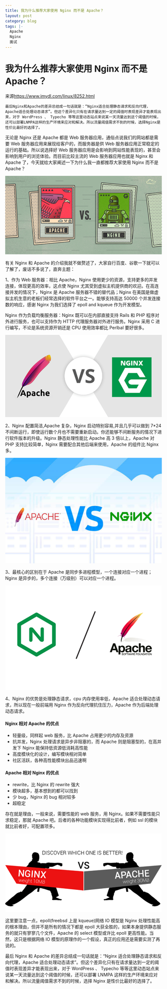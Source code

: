 ```yaml
---
title: 我为什么推荐大家使用 Nginx 而不是 Apache？
layout: post
category: blog
tags: |-
  Apache
  Nginx
  面试
---
```




# 我为什么推荐大家使用 Nginx 而不是 Apache？



来源<https://www.imydl.com/linux/8252.html>



`最后Nginx和Apache的差异总结成一句话就是：“Nginx适合处理静态请求和反向代理，Apache适合处理动态请求”。但这个差异化只有在请求量达到一定的阈值时表现差异才能表现出来，对于 WordPress 、 Typecho 等等这里动态站点来说某一天流量达到这个阈值的时候，还可以部署LNMPA这样的生产环境来应对和解决。所以流量阈值需求不到的时候，选择Nginx是性价比最好的选择了。`



无论是 Nginx 还是 Apache 都是 Web 服务器应用，通俗点说我们的网站都是需要 Web 服务器应用来展现给客户的，而服务器是供 Web 服务器应用正常稳定的运行的基础。所以说选择好 Web 服务器应用是会影响到网站性能表现的，甚至会影响到用户的浏览体验。而目前比较主流的 Web 服务器应用也就是 Nginx 和 Apache 了，今天就给大家阐述一下为什么我一直都推荐大家使用 Nginx 而不是 Apache？

[![我为什么推荐大家使用 Nginx 而不是 Apache？](/assets/post/2018071108572898.png)](https://www.imydl.com/wp-content/uploads/2018/07/2018071108572898.png)

有关 Nginx 和 Apache 的介绍我就不做赘述了，大家自行百度、谷歌一下就可以了解了，废话不多说了，直奔主题：

1、作为 Web 服务器：相比 Apache，Nginx 使用更少的资源，支持更多的并发连接，体现更高的效率，这点使 Nginx 尤其受到虚拟主机提供商的欢迎。在高连接并发的情况下，Nginx 是 Apache 服务器不错的替代品；Nginx 在美国是做虚拟主机生意的老板们经常选择的软件平台之一。能够支持高达 50000 个并发连接数的响应，感谢 Nginx 为我们选择了 epoll and kqueue 作为开发模型。

Nginx 作为负载均衡服务器：Nginx 既可以在内部直接支持 Rails 和 PHP 程序对外进行服务，也可以支持作为 HTTP 代理服务器对外进行服务。Nginx 采用 C 进行编写，不论是系统资源开销还是 CPU 使用效率都比 Perlbal 要好很多。

[![我为什么推荐大家使用 Nginx 而不是 Apache？](assets/post/2018071108573123.png)](https://www.imydl.com/wp-content/uploads/2018/07/2018071108573123.png)

2、Nginx 配置简洁,Apache 复杂，Nginx 启动特别容易,并且几乎可以做到 7*24 不间断运行，即使运行数个月也不需要重新启动。你还能够不间断服务的情况下进行软件版本的升级。Nginx 静态处理性能比 Apache 高 3 倍以上，Apache 对 PHP 支持比较简单，Nginx 需要配合其他后端来使用，Apache 的组件比 Nginx 多。

[![我为什么推荐大家使用 Nginx 而不是 Apache？](/assets/post/2018071108582973.jpg)](https://www.imydl.com/wp-content/uploads/2018/07/2018071108582973.jpg)

3、最核心的区别在于 Apache 是同步多进程模型，一个连接对应一个进程；Nginx 是异步的，多个连接（万级别）可以对应一个进程。

[![我为什么推荐大家使用 Nginx 而不是 Apache？](/assets/post/201807110857299.png)](https://www.imydl.com/wp-content/uploads/2018/07/201807110857299.png)

4、Nginx 的优势是处理静态请求，cpu 内存使用率低，Apache 适合处理动态请求，所以现在一般前端用 Nginx 作为反向代理抗住压力，Apache 作为后端处理动态请求。

#### Nginx 相对 Apache 的优点

- 轻量级，同样起 web 服务，比 Apache 占用更少的内存及资源
- 抗并发，Nginx 处理请求是异步非阻塞的，而 Apache 则是阻塞型的，在高并发下 Nginx 能保持低资源低消耗高性能
- 高度模块化的设计，编写模块相对简单
- 社区活跃，各种高性能模块出品迅速啊

#### Apache 相对 Nginx 的优点

- rewrite，比 Nginx 的 rewrite 强大
- 模块超多，基本想到的都可以找到
- 少 bug，Nginx 的 bug 相对较多
- 超稳定

存在就是理由，一般来说，需要性能的 web 服务，用 Nginx。如果不需要性能只求稳定，那就 Apache 吧。后者的各种功能模块实现得比前者，例如 ssl 的模块就比前者好，可配置项多。

[![我为什么推荐大家使用 Nginx 而不是 Apache？](/assets/post/2018071108583065.png)](https://www.imydl.com/wp-content/uploads/2018/07/2018071108583065.png)

这里要注意一点，epoll(freebsd 上是 kqueue)网络 IO 模型是 Nginx 处理性能高的根本理由，但并不是所有的情况下都是 epoll 大获全胜的，如果本身提供静态服务的就只有寥寥几个文件，Apache 的 select 模型或许比 epoll 更高性能。当然，这只是根据网络 IO 模型的原理作的一个假设，真正的应用还是需要实测了再说的。

最后 Nginx 和 Apache 的差异总结成一句话就是：“Nginx 适合处理静态请求和反向代理，Apache 适合处理动态请求”。但这个差异化只有在请求量达到一定的阈值时表现差异才能表现出来，对于 WordPress 、 Typecho 等等这里动态站点来说某一天流量达到这个阈值的时候，还可以部署 LNMPA 这样的生产环境来应对和解决。所以流量阈值需求不到的时候，选择 Nginx 是性价比最好的选择了。